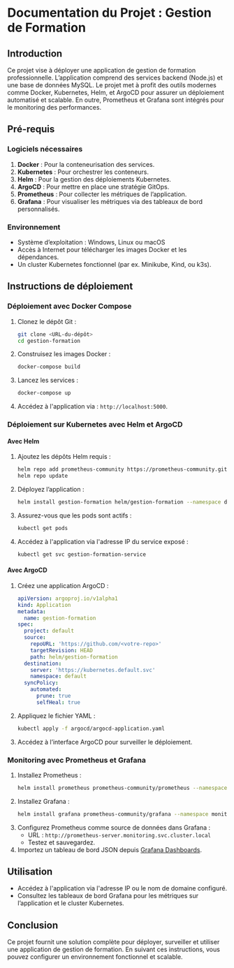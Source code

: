 # **Documentation du Projet : Gestion de Formation**

## **Introduction**
Ce projet vise à déployer une application de gestion de formation professionnelle. L’application comprend des services backend (Node.js) et une base de données MySQL. Le projet met à profit des outils modernes comme Docker, Kubernetes, Helm, et ArgoCD pour assurer un déploiement automatisé et scalable. En outre, Prometheus et Grafana sont intégrés pour le monitoring des performances.

## **Pré-requis**

### Logiciels nécessaires
1. **Docker** : Pour la conteneurisation des services.
2. **Kubernetes** : Pour orchestrer les conteneurs.
3. **Helm** : Pour la gestion des déploiements Kubernetes.
4. **ArgoCD** : Pour mettre en place une stratégie GitOps.
5. **Prometheus** : Pour collecter les métriques de l’application.
6. **Grafana** : Pour visualiser les métriques via des tableaux de bord personnalisés.

### Environnement
- Système d’exploitation : Windows, Linux ou macOS
- Accès à Internet pour télécharger les images Docker et les dépendances.
- Un cluster Kubernetes fonctionnel (par ex. Minikube, Kind, ou k3s).

## **Instructions de déploiement**

### **Déploiement avec Docker Compose**
1. Clonez le dépôt Git :
   ```bash
   git clone <URL-du-dépôt>
   cd gestion-formation
   ```
2. Construisez les images Docker :
   ```bash
   docker-compose build
   ```
3. Lancez les services :
   ```bash
   docker-compose up
   ```
4. Accédez à l'application via : `http://localhost:5000`.

### **Déploiement sur Kubernetes avec Helm et ArgoCD**

#### **Avec Helm**
1. Ajoutez les dépôts Helm requis :
   ```bash
   helm repo add prometheus-community https://prometheus-community.github.io/helm-charts
   helm repo update
   ```
2. Déployez l’application :
   ```bash
   helm install gestion-formation helm/gestion-formation --namespace default
   ```
3. Assurez-vous que les pods sont actifs :
   ```bash
   kubectl get pods
   ```
4. Accédez à l'application via l'adresse IP du service exposé :
   ```bash
   kubectl get svc gestion-formation-service
   ```

#### **Avec ArgoCD**
1. Créez une application ArgoCD :
   ```yaml
   apiVersion: argoproj.io/v1alpha1
   kind: Application
   metadata:
     name: gestion-formation
   spec:
     project: default
     source:
       repoURL: 'https://github.com/<votre-repo>'
       targetRevision: HEAD
       path: helm/gestion-formation
     destination:
       server: 'https://kubernetes.default.svc'
       namespace: default
     syncPolicy:
       automated:
         prune: true
         selfHeal: true
   ```
2. Appliquez le fichier YAML :
   ```bash
   kubectl apply -f argocd/argocd-application.yaml
   ```
3. Accédez à l’interface ArgoCD pour surveiller le déploiement.

### **Monitoring avec Prometheus et Grafana**
1. Installez Prometheus :
   ```bash
   helm install prometheus prometheus-community/prometheus --namespace monitoring
   ```
2. Installez Grafana :
   ```bash
   helm install grafana prometheus-community/grafana --namespace monitoring
   ```
3. Configurez Prometheus comme source de données dans Grafana :
   - URL : `http://prometheus-server.monitoring.svc.cluster.local`
   - Testez et sauvegardez.
4. Importez un tableau de bord JSON depuis [Grafana Dashboards](https://grafana.com/grafana/dashboards).

## **Utilisation**
- Accédez à l'application via l'adresse IP ou le nom de domaine configuré.
- Consultez les tableaux de bord Grafana pour les métriques sur l’application et le cluster Kubernetes.



## **Conclusion**
Ce projet fournit une solution complète pour déployer, surveiller et utiliser une application de gestion de formation. En suivant ces instructions, vous pouvez configurer un environnement fonctionnel et scalable.

